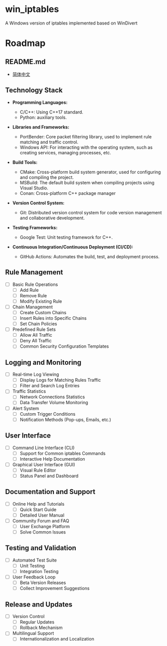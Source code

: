 # win_iptables
A Windows version of iptables implemented based on WinDivert

# Roadmap

## README.md
- [简体中文](README_CN.md)

## Technology Stack

- **Programming Languages:**
  - C/C++: Using C++17 standard.
  - Python: auxiliary tools.

- **Libraries and Frameworks:**
  - PortBender: Core packet filtering library, used to implement rule matching and traffic control.
  - Windows API: For interacting with the operating system, such as creating services, managing processes, etc.

- **Build Tools:**
  - CMake: Cross-platform build system generator, used for configuring and compiling the project.
  - MSBuild: The default build system when compiling projects using Visual Studio.
  - Conan: Cross-platform C++ package manager

- **Version Control System:**
  - Git: Distributed version control system for code version management and collaborative development.

- **Testing Frameworks:**
  - Google Test: Unit testing framework for C++.

- **Continuous Integration/Continuous Deployment (CI/CD):**
  - GitHub Actions: Automates the build, test, and deployment process.

## Rule Management

- [ ] Basic Rule Operations
  - [ ] Add Rule
  - [ ] Remove Rule
  - [ ] Modify Existing Rule
  
- [ ] Chain Management
  - [ ] Create Custom Chains
  - [ ] Insert Rules into Specific Chains
  - [ ] Set Chain Policies

- [ ] Predefined Rule Sets
  - [ ] Allow All Traffic
  - [ ] Deny All Traffic
  - [ ] Common Security Configuration Templates

## Logging and Monitoring

- [ ] Real-time Log Viewing
  - [ ] Display Logs for Matching Rules Traffic
  - [ ] Filter and Search Log Entries

- [ ] Traffic Statistics
  - [ ] Network Connections Statistics
  - [ ] Data Transfer Volume Monitoring

- [ ] Alert System
  - [ ] Custom Trigger Conditions
  - [ ] Notification Methods (Pop-ups, Emails, etc.)

## User Interface

- [ ] Command Line Interface (CLI)
  - [ ] Support for Common iptables Commands
  - [ ] Interactive Help Documentation

- [ ] Graphical User Interface (GUI)
  - [ ] Visual Rule Editor
  - [ ] Status Panel and Dashboard

## Documentation and Support

- [ ] Online Help and Tutorials
  - [ ] Quick Start Guide
  - [ ] Detailed User Manual

- [ ] Community Forum and FAQ
  - [ ] User Exchange Platform
  - [ ] Solve Common Issues

## Testing and Validation

- [ ] Automated Test Suite
  - [ ] Unit Testing
  - [ ] Integration Testing

- [ ] User Feedback Loop
  - [ ] Beta Version Releases
  - [ ] Collect Improvement Suggestions

## Release and Updates

- [ ] Version Control
  - [ ] Regular Updates
  - [ ] Rollback Mechanism

- [ ] Multilingual Support
  - [ ] Internationalization and Localization
